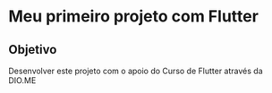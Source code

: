 # Meu primeiro projeto com Flutter

## Objetivo
Desenvolver este projeto com o apoio do Curso de Flutter através da DIO.ME
